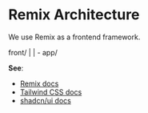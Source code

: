 # Remix Architecture
We use Remix as a frontend framework.

front/
|
| - app/


**See**:
- [Remix docs](https://remix.run/docs)
- [Tailwind CSS docs](https://tailwindcss.com/docs)
- [shadcn/ui docs](https://ui.shadcn.com/docs)
